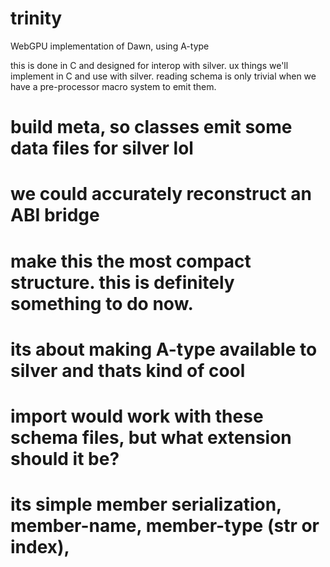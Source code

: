 # trinity
WebGPU implementation of Dawn, using A-type

this is done in C and designed for interop with silver.  ux things we'll implement in C and use with silver.  reading schema is only trivial when we have a pre-processor macro
system to emit them.

# build meta, so classes emit some data files for silver lol
# we could accurately reconstruct an ABI bridge
# make this the most compact structure.  this is definitely something to do now.
# its about making A-type available to silver and thats kind of cool
# import would work with these schema files, but what extension should it be?

# its simple member serialization, member-name, member-type (str or index),